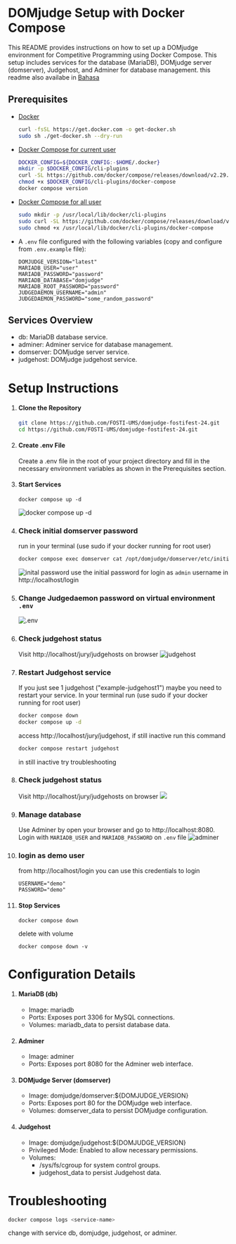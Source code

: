 # DOMjudge Setup with Docker Compose

This README provides instructions on how to set up a DOMjudge environment for Competitive Programming using Docker Compose. This setup includes services for the database (MariaDB), DOMjudge server (domserver), Judgehost, and Adminer for database management. this readme also availabe in [Bahasa](https://github.com)

## Prerequisites

- [Docker]()
  ```sh
  curl -fsSL https://get.docker.com -o get-docker.sh
  sudo sh ./get-docker.sh --dry-run
  ```
- [Docker Compose for current user](https://docs.docker.com/compose/install/linux/#install-the-plugin-manually)
  ```sh
  DOCKER_CONFIG=${DOCKER_CONFIG:-$HOME/.docker}
  mkdir -p $DOCKER_CONFIG/cli-plugins
  curl -SL https://github.com/docker/compose/releases/download/v2.29.1/docker-compose-linux-x86_64 -o $DOCKER_CONFIG/cli-plugins/docker-compose
  chmod +x $DOCKER_CONFIG/cli-plugins/docker-compose
  docker compose version
  ```
- [Docker Compose for all user](https://docs.docker.com/compose/install/linux/#install-the-plugin-manually)
  ```bash
  sudo mkdir -p /usr/local/lib/docker/cli-plugins
  sudo curl -SL https://github.com/docker/compose/releases/download/v2.29.1/docker-compose-linux-x86_64 -o /usr/local/lib/docker/cli-plugins/docker-compose
  sudo chmod +x /usr/local/lib/docker/cli-plugins/docker-compose
  ```
- A `.env` file configured with the following variables (copy and configure from `.env.example` file):

  ```env
  DOMJUDGE_VERSION="latest"
  MARIADB_USER="user"
  MARIADB_PASSWORD="password"
  MARIADB_DATABASE="domjudge"
  MARIADB_ROOT_PASSWORD="password"
  JUDGEDAEMON_USERNAME="admin"
  JUDGEDAEMON_PASSWORD="some_random_password"
  ```

## Services Overview

- db: MariaDB database service.
- adminer: Adminer service for database management.
- domserver: DOMjudge server service.
- judgehost: DOMjudge judgehost service.

# Setup Instructions

1. #### Clone the Repository

   ```sh
   git clone https://github.com/FOSTI-UMS/domjudge-fostifest-24.git
   cd https://github.com/FOSTI-UMS/domjudge-fostifest-24.git
   ```

2. #### Create .env File
   Create a .env file in the root of your project directory and fill in the necessary environment variables as shown in the Prerequisites section.
3. #### Start Services
   ```
   docker compose up -d
   ```
   ![docker compose up -d](https://raw.githubusercontent.com/FOSTI-UMS/domjudge-fostifest-24/main/docs/images/0.png?token=GHSAT0AAAAAACPIBIUCNEKFSK6K7DFH3RL2ZWAUIMQ)
4. ### Check initial domserver password
   run in your terminal (use sudo if your docker running for root user)
   ```sh
   docker compose exec domserver cat /opt/domjudge/domserver/etc/initial_admin_password.secret
   ```
   ![inital password](https://raw.githubusercontent.com/FOSTI-UMS/domjudge-fostifest-24/main/docs/images/s3.png?token=GHSAT0AAAAAACPIBIUCQQORNMUWCDERGLS4ZWAUK5Q)
   use the initial password for login as `admin` username in http://localhost/login

5. ### Change Judgedaemon password on virtual environment `.env`
   ![.env](https://raw.githubusercontent.com/FOSTI-UMS/domjudge-fostifest-24/main/docs/images/2.png?token=GHSAT0AAAAAACPIBIUCWWZ74CQLMAAZA6SSZWAUL3A)
6. ### Check judgehost status
   Visit http://localhost/jury/judgehosts on browser
   ![judgehost](https://raw.githubusercontent.com/FOSTI-UMS/domjudge-fostifest-24/main/docs/images/1.png?token=GHSAT0AAAAAACPIBIUCZZQSNW5MQCSKIH4CZWAUPCQ)
7. ### Restart Judgehost service
   If you just see 1 judgehost ("example-judgehost1") maybe you need to restart your service.
   In your terminal run (use sudo if your docker running for root user)
   ```sh
   docker compose down
   docker compose up -d
   ```
   access http://localhost/jury/judgehost, if still inactive run this command
   ```sh
   docker compose restart judgehost
   ```
   in still inactive try troubleshooting

8. ### Check judgehost status
   Visit http://localhost/jury/judgehosts on browser
   ![](https://raw.githubusercontent.com/FOSTI-UMS/domjudge-fostifest-24/main/docs/images/4.png?token=GHSAT0AAAAAACPIBIUDB7TOWUNWZVY3WS2OZWAUREQ)
9. ### Manage database
   Use Adminer by open your browser and go to http://localhost:8080. Login with `MARIADB_USER` and `MARIADB_PASSWORD` on `.env` file
   ![adminer](https://raw.githubusercontent.com/FOSTI-UMS/domjudge-fostifest-24/main/docs/images/5.png?token=GHSAT0AAAAAACPIBIUCM27XDHNLQBJACRF6ZWAUSQA)
10. ### login as demo user
    from http://localhost/login you can use this credentials to login
    ```
    USERNAME="demo"
    PASSWORD="demo"
    ```

11. #### Stop Services

    ```
    docker compose down
    ```

    delete with volume

    ```
    docker compose down -v
    ```

# Configuration Details

1.  #### MariaDB (db)
    - Image: mariadb
    - Ports: Exposes port 3306 for MySQL connections.
    - Volumes: mariadb_data to persist database data.
2.  #### Adminer
    - Image: adminer
    - Ports: Exposes port 8080 for the Adminer web interface.
3.  #### DOMjudge Server (domserver)
    - Image: domjudge/domserver:${DOMJUDGE_VERSION}
    - Ports: Exposes port 80 for the DOMjudge web interface.
    - Volumes: domserver_data to persist DOMjudge configuration.
4.  #### Judgehost
    - Image: domjudge/judgehost:${DOMJUDGE_VERSION}
    - Privileged Mode: Enabled to allow necessary permissions.
    - Volumes:
      - /sys/fs/cgroup for system control groups.
      - judgehost_data to persist Judgehost data.

# Troubleshooting

```sh
docker compose logs <service-name>
```

change <service-name> with service db, domjudge, judgehost, or adminer.
